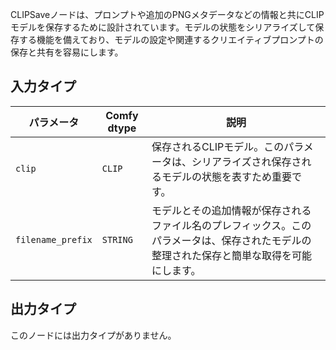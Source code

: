 CLIPSaveノードは、プロンプトや追加のPNGメタデータなどの情報と共にCLIPモデルを保存するために設計されています。モデルの状態をシリアライズして保存する機能を備えており、モデルの設定や関連するクリエイティブプロンプトの保存と共有を容易にします。

## 入力タイプ

| パラメータ | Comfy dtype | 説明 |
|-----------|-------------|-------------|
| `clip`    | `CLIP`      | 保存されるCLIPモデル。このパラメータは、シリアライズされ保存されるモデルの状態を表すため重要です。 |
| `filename_prefix` | `STRING` | モデルとその追加情報が保存されるファイル名のプレフィックス。このパラメータは、保存されたモデルの整理された保存と簡単な取得を可能にします。 |

## 出力タイプ

このノードには出力タイプがありません。
